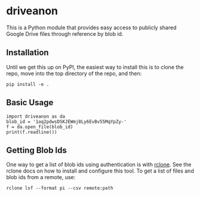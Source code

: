 # driveanon

This is a Python module that provides easy access to publicly shared Google Drive files through reference by blob id.

## Installation

Until we get this up on PyPI, the easiest way to install this is to clone the repo, move into the top directory of the repo, and then:
```
pip install -e .
```

## Basic Usage
```
import driveanon as da
blob_id = '1oq2pdwsDSKJEWmj8Ly6EvBv55MqYpZy-'
f = da.open_file(blob_id)
print(f.readline())
```

## Getting Blob Ids

One way to get a list of blob ids using authentication is with [rclone](https://rclone.org). See the rclone docs on how to install and configure this tool. To get a list of files and blob ids from a remote, use:
```
rclone lsf --format pi --csv remote:path
```
